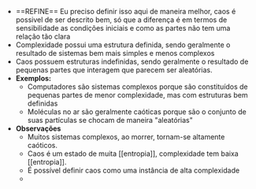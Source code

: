 ---
---

- ==REFINE== Eu preciso definir isso aqui de maneira melhor, caos é possivel de ser descrito bem, só que a diferença é em termos de sensibilidade as condições iniciais e como as partes não tem uma relação tão clara
- Complexidade possui uma estrutura definida, sendo geralmente o resultado de sistemas bem mais simples e menos complexos
- Caos possuem estruturas indefinidas, sendo geralmente o resultado de pequenas partes que interagem que parecem ser aleatórias.
- **Exemplos:**
	- Computadores são sistemas complexos porque são constituídos de pequenas partes de menor complexidade, mas com estruturas bem definidas
	- Moléculas no ar são geralmente caóticas porque são o conjunto de suas partículas se chocam de maneira "aleatórias"
- **Observações**
	- Muitos sistemas complexos, ao morrer, tornam-se altamente caóticos.
	- Caos é um estado de muita [[entropia]], complexidade tem baixa [[entropia]].
	- É possível definir caos como uma instância de alta complexidade
	-